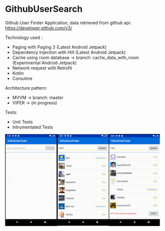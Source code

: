 # GithubUserSearch
Github User Finder Application, data retrieved from github api: https://developer.github.com/v3/

Technology used :
- Paging with Paging 3 (Latest Android Jetpack)
- Dependency Injection with Hilt (Latest Android Jetpack)
- Cache using room database -> branch: cache_data_with_room (Experimental Android Jetpack)
- Network request with Retrofit
- Kotlin
- Coroutine

Architecture pattern:
- MVVM -> branch: master
- VIPER -> (in progress)

Tests:
- Unit Tests
- Intrumentated Tests

![Screenshot](screenshots.jpg)

